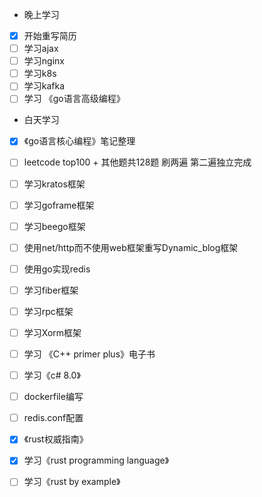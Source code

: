 + 晚上学习

- [x] 开始重写简历
- [ ] 学习ajax
- [ ] 学习nginx
- [ ] 学习k8s
- [ ] 学习kafka
- [ ] 学习 《go语言高级编程》

+ 白天学习

- [x] 《go语言核心编程》笔记整理
- [ ] leetcode top100 + 其他题共128题 刷两遍 第二遍独立完成
- [ ] 学习kratos框架
- [ ] 学习goframe框架
- [ ] 学习beego框架
- [ ] 使用net/http而不使用web框架重写Dynamic_blog框架
- [ ] 使用go实现redis
- [ ] 学习fiber框架
- [ ] 学习rpc框架
- [ ] 学习Xorm框架
- [ ] 学习 《C++ primer plus》电子书
- [ ] 学习《c# 8.0》
- [ ] dockerfile编写
- [ ] redis.conf配置
- [x] 《rust权威指南》
- [x] 学习《rust programming language》
- [ ] 学习《rust by example》

